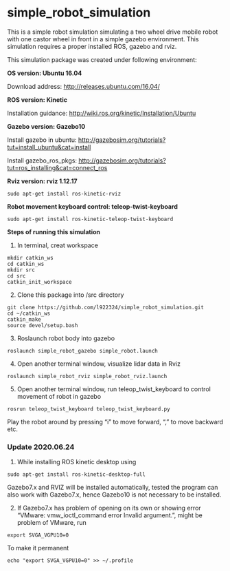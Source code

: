 # simple_robot_simulation
This is a simple robot simulation simulating a two wheel drive mobile robot with one castor wheel in front in a simple gazebo environment. This simulation requires a proper installed ROS, gazebo and rviz.

This simulation package was created under following environment:

**OS version: Ubuntu 16.04**

Download address: http://releases.ubuntu.com/16.04/

**ROS version: Kinetic**

Installation guidance: http://wiki.ros.org/kinetic/Installation/Ubuntu

**Gazebo version: Gazebo10**

Install gazebo in ubuntu: http://gazebosim.org/tutorials?tut=install_ubuntu&cat=install

Install gazebo_ros_pkgs: http://gazebosim.org/tutorials?tut=ros_installing&cat=connect_ros

**Rviz version: rviz 1.12.17**
```
sudo apt-get install ros-kinetic-rviz 
```
**Robot movement keyboard control: teleop-twist-keyboard**
```
sudo apt-get install ros-kinetic-teleop-twist-keyboard
```
**Steps of running this simulation**
1. In terminal, creat workspace
```
mkdir catkin_ws
cd catkin_ws
mkdir src
cd src
catkin_init_workspace
```
2. Clone this package into /src directory
```
git clone https://github.com/l922324/simple_robot_simulation.git
cd ~/catkin_ws
catkin_make
source devel/setup.bash
```
3. Roslaunch robot body into gazebo
```
roslaunch simple_robot_gazebo simple_robot.launch 
```
4. Open another terminal window, visualize lidar data in Rviz
```
roslaunch simple_robot_rviz simple_robot_rviz.launch
```
5. Open another terminal window, run teleop_twist_keyboard to control movement of robot in gazebo
```
rosrun teleop_twist_keyboard teleop_twist_keyboard.py
```
Play the robot around by pressing “i” to move forward, “,” to move backward etc.

### Update 2020.06.24

1. While installing ROS kinetic desktop using 
```
sudo apt-get install ros-kinetic-desktop-full 
```
Gazebo7.x and RVIZ will be installed automatically, tested the program can also work with Gazebo7.x, hence Gazebo10 is not necessary to be installed.

2. If Gazebo7.x has problem of opening on its own or showing error “VMware: vmw_ioctl_command error Invalid argument.”, might be problem of VMware, run 
```
export SVGA_VGPU10=0 
```
To make it permanent 
```
echo "export SVGA_VGPU10=0" >> ~/.profile
```
